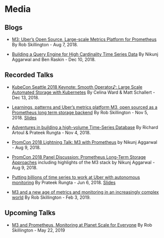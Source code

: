 # Media

## Blogs

- [M3: Uber’s Open Source, Large-scale Metrics Platform for Prometheus](https://eng.uber.com/m3) By Rob Skillington - Aug 7, 2018.

- [Building a Query Engine for High Cardinality Time Series Data](https://eng.uber.com/billion-data-point-challenge) By Nikunj Aggarwal and Ben Raskin - Dec 10, 2018.

## Recorded Talks

- [KubeCon Seattle 2018 Keynote: Smooth Operator♪: Large Scale Automated Storage with Kubernetes](https://www.youtube.com/watch?v=aDFm5KaTaOk) By Celina Ward & Matt Schallert - Dec 13, 2018.

- [Learnings, patterns and Uber’s metrics platform M3, open sourced as a Prometheus long term storage backend](https://www.youtube.com/watch?v=mrq-TBXpztU) By Rob Skillington - Nov 5, 2018. [Slides](https://www.slideshare.net/NETWAYS/osmc-2018-learnings-patterns-and-ubers-metrics-platform-m3-open-sourced-as-a-prometheus-long-term-storage-backend-by-rob-skillington)

- [Adventures in building a high-volume Time-Series Database](https://www.youtube.com/watch?v=W9duNO2dauc) By Richard Artoul & Prateek Rungta - Nov 4, 2018.

- [PromCon 2018 Lightning Talk: M3 with Prometheus](https://www.youtube.com/watch?v=_L5RjJ7MVv4&t=1675) by Nikunj Aggarwal - Aug 9, 2018.

- [PromCon 2018 Panel Discussion: Prometheus Long-Term Storage Approaches](https://youtube.com/watch?v=3pTG_N8yGSU) including highlights of the M3 stack by Nikunj Aggarwal - Aug 9, 2018.

- [Putting billions of time series to work at Uber with autonomous monitoring](https://vimeo.com/274821002) By Prateek Rungta - Jun 6, 2018. [Slides](http://bit.ly/m3db-monitorama2018)

- [M3 and a new age of metrics and monitoring in an increasingly complex world](https://fosdem.org/2019/schedule/event/m3_and_a_new_age_of_metrics_and_monitoring_in_an_increasingly_complex_world/) By Rob Skillington - Feb 3, 2019.

## Upcoming Talks

- [M3 and Prometheus, Monitoring at Planet Scale for Everyone](https://kccnceu19.sched.com/event/MPbX/m3-and-prometheus-monitoring-at-planet-scale-for-everyone-rob-skillington-uber) By Rob Skillington - May 22, 2019
